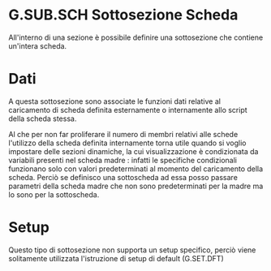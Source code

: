 # G.SUB.SCH Sottosezione Scheda

All'interno di una sezione è possibile definire una sottosezione che contiene un'intera scheda.

# Dati

A questa sottosezione sono associate le funzioni dati relative al caricamento di scheda definita
esternamente o internamente allo script della scheda stessa.

Al che per non far proliferare il numero di membri relativi alle schede l'utilizzo della
scheda definita internamente torna utile quando si voglio impostare delle sezioni dinamiche,
la cui visualizzazione è condizionata da variabili presenti nel scheda madre :  infatti le
specifiche condizionali funzionano solo con valori predeterminati al momento del caricamento
della scheda. Perciò se definisco una sottoscheda ad essa posso passare parametri della scheda
madre che non sono predeterminati per la madre ma lo sono per la sottoscheda.

# Setup

Questo tipo di sottosezione non supporta un setup specifico, perciò viene solitamente utilizzata l'istruzione di setup di default (G.SET.DFT)

